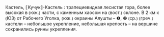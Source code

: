 ---
---

Кастель, ⟦Кучук⟧-Кастель
: трапециевидная лесистая гора, более высокая в ⦅юж.⦆ части, с каменным хаосом на ⦅вост.⦆ склоне. В 2 км к ⦅ЮЗ⦆ от Рабочего Уголка, ⦅юж.⦆ окраины Алушты – ❶, ❷ ⦅ср.⦆ ⦅греч.⦆ кастели – небольшое укрепление, небольшая крепость – на вершине сохранились руины укрепления.
